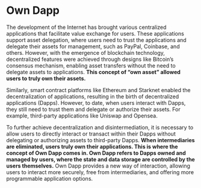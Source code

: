 # Own Dapp

The development of the Internet has brought various centralized applications that facilitate value exchange for users. These applications support asset delegation, where users need to trust the applications and delegate their assets for management, such as PayPal, Coinbase, and others. However, with the emergence of blockchain technology, decentralized features were achieved through designs like Bitcoin’s consensus mechanism, enabling asset transfers without the need to delegate assets to applications. **This concept of “own asset” allowed users to truly own their assets.**

Similarly, smart contract platforms like Ethereum and Starknet enabled the decentralization of applications, resulting in the birth of decentralized applications (Dapps). However, to date, when users interact with Dapps, they still need to trust them and delegate or authorize their assets. For example, third-party applications like Uniswap and Opensea.

To further achieve decentralization and disintermediation, it is necessary to allow users to directly interact or transact within their Dapps without delegating or authorizing assets to third-party Dapps. **When intermediaries are eliminated, users truly own their applications. This is where the concept of Own Dapp comes in. Own Dapp refers to Dapps owned and managed by users, where the state and data storage are controlled by the users themselves.** Own Dapp provides a new way of interaction, allowing users to interact more securely, free from intermediaries, and offering more programmable application options.
